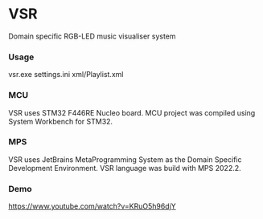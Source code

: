 # VSR
Domain specific RGB-LED music visualiser system

### Usage
vsr.exe settings.ini xml/Playlist.xml

### MCU
VSR uses STM32 F446RE Nucleo board. MCU project was compiled using System Workbench for STM32.

### MPS
VSR uses JetBrains MetaProgramming System as the Domain Specific Development Environment. VSR language was build with MPS 2022.2.

### Demo
https://www.youtube.com/watch?v=KRuO5h96djY
